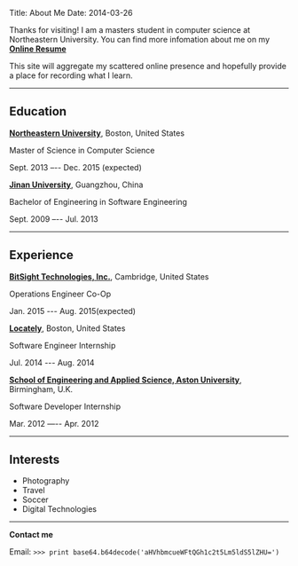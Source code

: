 Title: About Me
Date: 2014-03-26

Thanks for visiting! I am a masters student in computer science at Northeastern University. You can find more infomation about me on my [**Online Resume**](http://yumminhuang.digitcv.com/#/resume)

This site will aggregate my scattered online presence and hopefully provide a place for recording what I learn. 

-------
## Education

[**Northeastern University**](https://www.northeastern.edu/), Boston, United States

Master of Science in Computer Science

Sept. 2013 –-- Dec. 2015 (expected)

[**Jinan University**](http://www.jnu.edu.cn), Guangzhou, China

Bachelor of Engineering in Software Engineering

Sept. 2009 –-- Jul. 2013

-------
## Experience
[**BitSight Technologies, Inc.**](http://www.bitsighttech.com/), Cambridge, United States

Operations Engineer Co-Op

Jan. 2015 --- Aug. 2015(expected)

[**Locately**](http://www.locately.com/), Boston, United States

Software Engineer Internship

Jul. 2014 --- Aug. 2014

[**School of Engineering and Applied Science, Aston University**](http://www.aston.ac.uk/eas/), Birmingham, U.K.

Software Developer Internship

Mar. 2012 —-- Apr. 2012

-------
## Interests

* Photography
* Travel
* Soccer
* Digital Technologies

-------

**Contact me**

Email:
`>>> print base64.b64decode('aHVhbmcueWFtQGh1c2t5Lm5ldS5lZHU=')`
